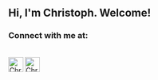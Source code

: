 ## Hi, I'm Christoph. Welcome!

### Connect with me at:



<br/>



<a href="https://www.linkedin.com/in/christoph-pfrommer/">
<img align="left" alt="Christoph Pfrommer" width="30px" src="https://cdn.jsdelivr.net/npm/simple-icons@v3/icons/linkedin.svg" />
</a>


<a href="https://soundcloud.com/jdam-hardcore-dnb">
<img align="left" alt="Christoph Pfrommer" width="30px" src="https://cdn.jsdelivr.net/npm/simple-icons@v3/icons/soundcloud.svg" />
</a>
<br />
